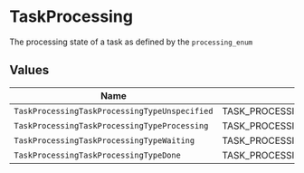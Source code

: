 # TaskProcessing

The processing state of a task as defined by the `processing_enum`


## Values

| Name                                          | Value                                         |
| --------------------------------------------- | --------------------------------------------- |
| `TaskProcessingTaskProcessingTypeUnspecified` | TASK_PROCESSING_TYPE_UNSPECIFIED              |
| `TaskProcessingTaskProcessingTypeProcessing`  | TASK_PROCESSING_TYPE_PROCESSING               |
| `TaskProcessingTaskProcessingTypeWaiting`     | TASK_PROCESSING_TYPE_WAITING                  |
| `TaskProcessingTaskProcessingTypeDone`        | TASK_PROCESSING_TYPE_DONE                     |